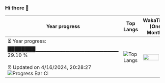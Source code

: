 ### Hi there 👋
| Year progress | Top Langs | WakaTime (One Month) |
| --- | --- | --- |
| <div>⏳ Year progress: <br> ████████▁▁▁▁▁▁▁▁▁▁▁▁▁▁▁▁▁▁▁▁▁▁ 29.10 % <br> <br>⏰ Updated on 4/16/2024, 20:28:27 <br>![Progress Bar CI](https://github.com/yinloonga/yinloonga/actions/workflows/main.yml/badge.svg)</div> | ![Top Langs](https://github-readme-stats-one-bice.vercel.app/api/top-langs/?username=yinloonga&layout=compact&theme=dark&role=OWNER,ORGANIZATION_MEMBER,COLLABORATOR) | <img src="https://wakatime.com/share/@yinloonga/f920780c-f365-4860-b2d0-04bf2840a3f5.svg" width="80%" height="80%" /> |
